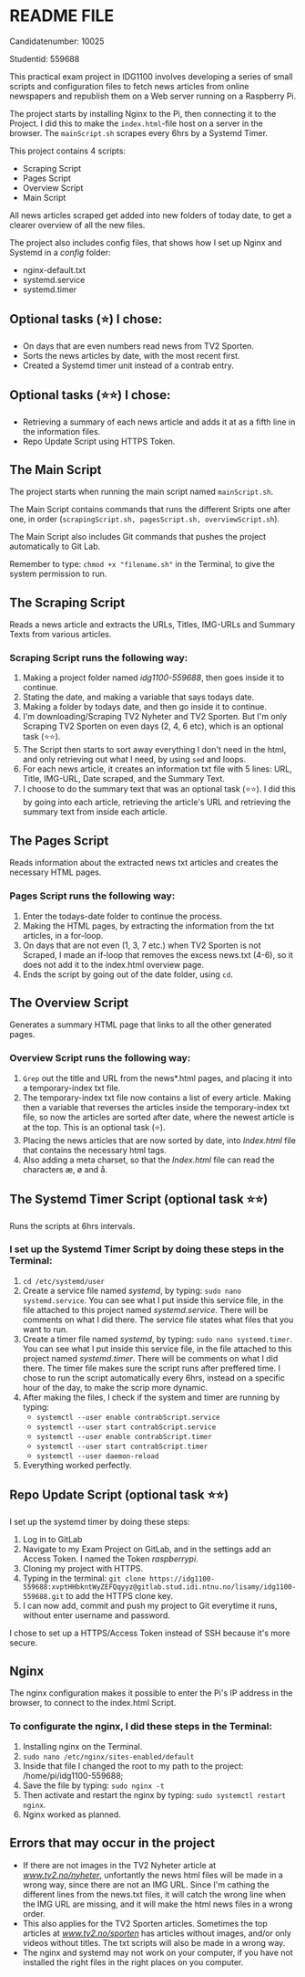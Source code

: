 # README FILE
Candidatenumber: 10025

Studentid: 559688

This practical exam project in IDG1100 involves developing a series of small scripts and configuration files to fetch news articles from online newspapers and republish them on a Web server running on a Raspberry Pi. 

The project starts by installing Nginx to the Pi, then connecting it to the Project. I did this to make the `index.html`-file host on a server in the browser. The `mainScript.sh` scrapes every 6hrs by a Systemd Timer.

This project contains 4 scripts: 
  - Scraping Script
  - Pages Script
  - Overview Script
  - Main Script
  
All news articles scraped get added into new folders of today date, to get a clearer overview of all the new files. 

The project also includes config files, that shows how I set up Nginx and Systemd in a *config* folder:
  - nginx-default.txt
  - systemd.service
  - systemd.timer

## Optional tasks (⭐) I chose:
- On days that are even numbers read news from TV2 Sporten. 
- Sorts the news articles by date, with the most recent first.
- Created a Systemd timer unit instead of a contrab entry. 

## Optional tasks (⭐⭐) I chose:
- Retrieving a summary of each news article and adds it at as a fifth line in the information files. 
- Repo Update Script using HTTPS Token.

## The Main Script
The project starts when running the main script named `mainScript.sh`. 

The Main Script contains commands that runs the different Sripts one after one, in order (`scrapingScript.sh, pagesScript.sh, overviewScript.sh`).

The Main Script also includes Git commands that pushes the project automatically to Git Lab.

Remember to type: `chmod +x "filename.sh"` in the Terminal, to give the system permission to run.

## The Scraping Script 
Reads a news article and extracts the URLs, Titles, IMG-URLs and Summary Texts from various articles. 

### Scraping Script runs the following way:
1. Making a project folder named *idg1100-559688*, then goes inside it to continue. 
2. Stating the date, and making a variable that says todays date. 
3. Making a folder by todays date, and then go inside it to continue. 
4. I'm downloading/Scraping TV2 Nyheter and TV2 Sporten. But I'm only Scraping TV2 Sporten on even days (2, 4, 6 etc), which is an optional task (⭐⭐).
5. The Script then starts to sort away everything I don't need in the html, and only retrieving out what I need, by using `sed` and loops. 
6. For each news article, it creates an information txt file with 5 lines: URL, Title, IMG-URL, Date scraped, and the Summary Text. 
7. I choose to do the summary text that was an optional task (⭐⭐). I did this by going into each article, retrieving the article's URL and retrieving the summary text from inside each article. 

## The Pages Script 
Reads information about the extracted news txt articles and creates the necessary HTML pages.

### Pages Script runs the following way:
1. Enter the todays-date folder to continue the process. 
2. Making the HTML pages, by extracting the information from the txt articles, in a for-loop. 
3. On days that are not even (1, 3, 7 etc.) when TV2 Sporten is not Scraped, I made an if-loop that removes the excess news.txt (4-6), so it does not add it to the index.html overview page. 
4. Ends the script by going out of the date folder, using `cd`.

## The Overview Script 
Generates a summary HTML page that links to all the other generated pages.

### Overview Script runs the following way:
1. `Grep` out the title and URL from the news*.html pages, and placing it into a temporary-index txt file.
2. The temporary-index txt file now contains a list of every article. Making then a variable that reverses the articles inside the temporary-index txt file, so now the articles are sorted after date, where the newest article is at the top. This is an optional task (⭐). 
3. Placing the news articles that are now sorted by date, into *Index.html* file that contains the necessary html tags.
 4. Also adding a meta charset, so that the *Index.html* file can read the characters æ, ø and å.

## The Systemd Timer Script (optional task ⭐⭐)
Runs the scripts at 6hrs intervals.

### I set up the Systemd Timer Script by doing these steps in the Terminal:
1. `cd /etc/systemd/user `
2. Create a service file named *systemd*, by typing: `sudo nano systemd.service`. You can see what I put inside this service file, in the file attached to this project named *systemd.service*. There will be comments on what I did there. The service file states what files that you want to run.
3. Create a timer file named *systemd*, by typing: `sudo nano systemd.timer`. You can see what I put inside this service file, in the file attached to this project named *systemd.timer*. There will be comments on what I did there. The timer file makes sure the script runs after preffered time. I chose to run the script automatically every 6hrs, instead on a specific hour of the day, to make the scrip more dynamic. 
4. After making the files, I check if the system and timer are running by typing:
    - `systemctl --user enable contrabScript.service`
    - `systemctl --user start contrabScript.service`
    - `systemctl --user enable contrabScript.timer`
    - `systemctl --user start contrabScript.timer`
    - `systemctl --user daemon-reload`
5. Everything worked perfectly. 

## Repo Update Script (optional task ⭐⭐)
I set up the systemd timer by doing these steps:
1. Log in to GitLab
2. Navigate to my Exam Project on GitLab, and in the settings add an Access Token. I named the Token *raspberrypi*. 
3. Cloning my project with HTTPS.
4. Typing in the terminal: `git clone https://idg1100-559688:xvptHHbkntWyZEFQqyyz@gitlab.stud.idi.ntnu.no/lisamy/idg1100-559688.git` to add the HTTPS clone key. 
5. I can now add, commit and push my project to Git everytime it runs, without enter username and password.

I chose to set up a HTTPS/Access Token instead of SSH because it's more secure. 

## Nginx
The nginx configuration makes it possible to enter the Pi's IP address in the browser, to connect to the index.html Script. 
### To configurate the nginx, I did these steps in the Terminal:
1. Installing nginx on the Terminal.
2. `sudo nano /etc/nginx/sites-enabled/default`
3. Inside that file I changed the root to my path to the project: /home/pi/idg1100-559688;
4. Save the file by typing: `sudo nginx -t`
5. Then activate and restart the nginx by typing: `sudo systemctl restart nginx`.
6. Nginx worked as planned. 


## Errors that may occur in the project
- If there are not images in the TV2 Nyheter article at *www.tv2.no/nyheter*, unfortantly the news html files will be made in a wrong way, since there are not an IMG URL. Since I'm cathing the different lines from the news.txt files, it will catch the wrong line when the IMG URL are missing, and it will make the html news files in a wrong order. 
- This also applies for the TV2 Sporten articles. Sometimes the top articles at *www.tv2.no/sporten* has articles without images, and/or only videos without titles. The txt scripts will also be made in a wrong way.
- The nginx and systemd may not work on your computer, if you have not installed the right files in the right places on you computer. 
